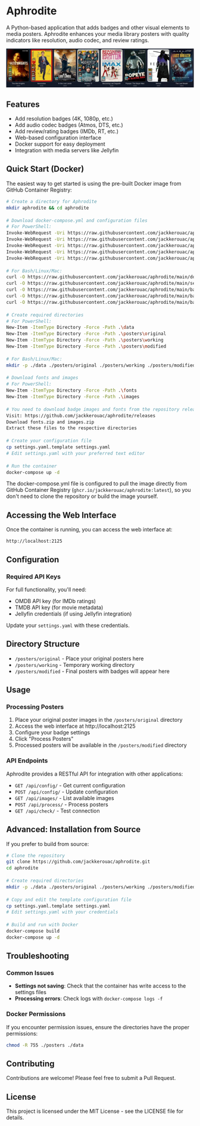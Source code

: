# Aphrodite

A Python-based application that adds badges and other visual elements to media posters. Aphrodite enhances your media library posters with quality indicators like resolution, audio codec, and review ratings.

![Example Image](https://github.com/jackkerouac/aphrodite/blob/main/example01.png)

## Features

- Add resolution badges (4K, 1080p, etc.)
- Add audio codec badges (Atmos, DTS, etc.)
- Add review/rating badges (IMDb, RT, etc.)
- Web-based configuration interface
- Docker support for easy deployment
- Integration with media servers like Jellyfin

## Quick Start (Docker)

The easiest way to get started is using the pre-built Docker image from GitHub Container Registry:

```bash
# Create a directory for Aphrodite
mkdir aphrodite && cd aphrodite

# Download docker-compose.yml and configuration files
# For PowerShell:
Invoke-WebRequest -Uri https://raw.githubusercontent.com/jackkerouac/aphrodite/main/docker-compose.yml -OutFile docker-compose.yml
Invoke-WebRequest -Uri https://raw.githubusercontent.com/jackkerouac/aphrodite/main/settings.yaml.template -OutFile settings.yaml.template
Invoke-WebRequest -Uri https://raw.githubusercontent.com/jackkerouac/aphrodite/main/badge_settings_audio.yml -OutFile badge_settings_audio.yml
Invoke-WebRequest -Uri https://raw.githubusercontent.com/jackkerouac/aphrodite/main/badge_settings_resolution.yml -OutFile badge_settings_resolution.yml
Invoke-WebRequest -Uri https://raw.githubusercontent.com/jackkerouac/aphrodite/main/badge_settings_review.yml -OutFile badge_settings_review.yml

# For Bash/Linux/Mac:
curl -O https://raw.githubusercontent.com/jackkerouac/aphrodite/main/docker-compose.yml
curl -O https://raw.githubusercontent.com/jackkerouac/aphrodite/main/settings.yaml.template
curl -O https://raw.githubusercontent.com/jackkerouac/aphrodite/main/badge_settings_audio.yml
curl -O https://raw.githubusercontent.com/jackkerouac/aphrodite/main/badge_settings_resolution.yml
curl -O https://raw.githubusercontent.com/jackkerouac/aphrodite/main/badge_settings_review.yml

# Create required directories
# For PowerShell:
New-Item -ItemType Directory -Force -Path .\data
New-Item -ItemType Directory -Force -Path .\posters\original
New-Item -ItemType Directory -Force -Path .\posters\working
New-Item -ItemType Directory -Force -Path .\posters\modified

# For Bash/Linux/Mac:
mkdir -p ./data ./posters/original ./posters/working ./posters/modified ./fonts ./images

# Download fonts and images
# For PowerShell:
New-Item -ItemType Directory -Force -Path .\fonts
New-Item -ItemType Directory -Force -Path .\images

# You need to download badge images and fonts from the repository release page
Visit: https://github.com/jackkerouac/aphrodite/releases
Download fonts.zip and images.zip
Extract these files to the respective directories

# Create your configuration file
cp settings.yaml.template settings.yaml
# Edit settings.yaml with your preferred text editor

# Run the container
docker-compose up -d
```

The docker-compose.yml file is configured to pull the image directly from GitHub Container Registry (`ghcr.io/jackkerouac/aphrodite:latest`), so you don't need to clone the repository or build the image yourself.

## Accessing the Web Interface

Once the container is running, you can access the web interface at:

```
http://localhost:2125
```

## Configuration

### Required API Keys

For full functionality, you'll need:
- OMDB API key (for IMDb ratings)
- TMDB API key (for movie metadata)
- Jellyfin credentials (if using Jellyfin integration)

Update your `settings.yaml` with these credentials.

## Directory Structure

- `/posters/original` - Place your original posters here
- `/posters/working` - Temporary working directory
- `/posters/modified` - Final posters with badges will appear here

## Usage

### Processing Posters

1. Place your original poster images in the `/posters/original` directory
2. Access the web interface at http://localhost:2125
3. Configure your badge settings
4. Click "Process Posters"
5. Processed posters will be available in the `/posters/modified` directory

### API Endpoints

Aphrodite provides a RESTful API for integration with other applications:

- `GET /api/config/` - Get current configuration
- `POST /api/config/` - Update configuration
- `GET /api/images/` - List available images
- `POST /api/process/` - Process posters
- `GET /api/check/` - Test connection

## Advanced: Installation from Source

If you prefer to build from source:

```bash
# Clone the repository
git clone https://github.com/jackkerouac/aphrodite.git
cd aphrodite

# Create required directories
mkdir -p ./data ./posters/original ./posters/working ./posters/modified

# Copy and edit the template configuration file
cp settings.yaml.template settings.yaml
# Edit settings.yaml with your credentials

# Build and run with Docker
docker-compose build
docker-compose up -d
```

## Troubleshooting

### Common Issues

- **Settings not saving**: Check that the container has write access to the settings files
- **Processing errors**: Check logs with `docker-compose logs -f`

### Docker Permissions

If you encounter permission issues, ensure the directories have the proper permissions:

```bash
chmod -R 755 ./posters ./data
```

## Contributing

Contributions are welcome! Please feel free to submit a Pull Request.

## License

This project is licensed under the MIT License - see the LICENSE file for details.

